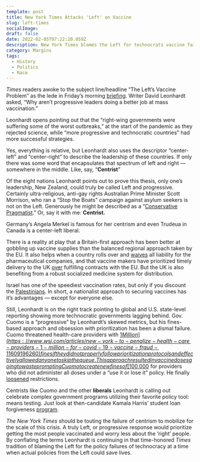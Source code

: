 ```yaml
---
template: post
title: New York Times Attacks 'Left' on Vaccine
slug: left-times
socialImage:
draft: false
date: 2022-02-05T07:22:20.059Z
description: New York Times blames the Left for technocrats vaccine failures.
category: Margins
tags:
  - History
  - Politics
  - Race
---
```

*Times* readers awoke to the subject line/headline “The Left’s Vaccine Problem” as the lede in Friday’s morning [briefing](https://www.nytimes.com/2021/02/05/briefing/marjorie-taylor-greene-uk-vaccine-biden-stimulus.html). Writer David Leonhardt asked, “Why aren’t progressive leaders doing a better job at mass vaccination.”

Leonhardt opens pointing out that the “right-wing governments were suffering some of the worst outbreaks,” at the start of the pandemic as they rejected science, while “more progressive and technocratic countries” had more successful strategies.

Yes, everything is relative, but Leonhardt also uses the descriptor “center-left” and “center-right” to describe the leadership of these countries. If only there was some word that encapsulates that spectrum of left and right — somewhere in the middle. Like, say, “**Centrist**”

Of the eight nations Leonhardt points out to prove this thesis, only one’s leadership, New Zealand, could truly be called Left and progressive. Certainly ultra-religious, anti-gay rights Australian Prime Minister Scott Morrison, who ran a “Stop the Boats” campaign against asylum seekers is not on the Left. Generously he might be described as a “[Conservative Pragmatist](https://www.bbc.com/news/world-australia-45292331).” Or, say it with me: **Centrist.**

Germany’s Angela Merkel is famous for her centrism and even Trudeua in Canada is a center-left liberal.

There is a reality at play that a Britain-first approach has been better at gobbling up vaccine supplies than the balanced regional approach taken by the EU. It also helps when a country rolls over and [waives](https://www.politico.eu/article/8-reasons-why-uk-leads-europe-coronavirus-vaccination-race/) all liability for the pharmaceutical companies, and that vaccine makers have prioritized timely delivery to the UK [over](https://www.theguardian.com/world/2021/jan/28/belgium-launches-investigation-of-astrazeneca-vaccine-plant) fulfilling contracts with the EU. But the UK is also benefiting from a robust socialized medicine system for distribution.

Israel has one of the speediest vaccination rates, but only if you discount the [Palestinians](https://www.hrw.org/news/2021/01/17/israel-provide-vaccines-occupied-palestinians). In short, a nationalist approach to securing vaccines has it’s advantages — except for everyone else.

Still, Leonhardt is on the right track pointing to global and U.S. state-level reporting showing more technocratic governments lagging behind. Gov. Cuomo is a “progressive” by Leonhardt’s skewed metrics, but his fines-based approach and obsession with prioritization has been a dismal failure. Cuomo threatened health-care providers with [$1 Million](https://www.wsj.com/articles/new-york-to-penalize-health-care-providers-1-million-for-covid-19-vaccine-fraud-11609196260) fines if they did not properly follow prioritization protocols and effectively allowed anyone to skip the queue. This approach resulted in vaccine doses going to waste prompting Cuomo to create new fines of [$100,000](https://www.teenvogue.com/story/cuomo-covid-vaccine-new-york) for providers who did not administer all doses under a “use it or lose it” policy. He finally [loosened](https://www.nytimes.com/2021/01/10/nyregion/new-york-vaccine-guidelines.html) restrictions.

Centrists like Cuomo and the other **liberals** Leonhardt is calling out celebrate complex government programs utilizing their favorite policy tool: means testing. Just look at then-candidate Kamala Harris’ student loan forgiveness [program](https://jacobinmag.com/2019/07/kamala-harris-student-loan-forgiveness).

*The New York Times* should be touting the failure of centrism to mobilize for the scale of this crisis. A truly Left, or progressive response would prioritize getting the most people vaccinated and worry less about the ‘right’ people. By conflating the terms Leonhardt is continuing in that time-honored *Times* tradition of blaming the Left for the policy failures of technocracy at a time when actual policies from the Left could save lives.

